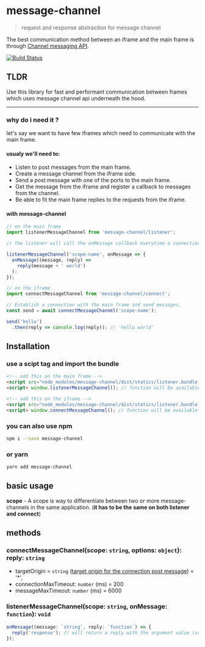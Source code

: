 # message-channel
> request and response abstraction for message channel

The best communication method between an iframe and the main frame is through [Channel messaging API](https://developer.mozilla.org/en-US/docs/Web/API/Channel_Messaging_API).

[![Build Status](https://travis-ci.org/wix/message-channel.svg?branch=master)](https://travis-ci.org/wix/message-channel)
## TLDR
Use this library for fast and performant communication between frames which uses message channel api underneath the hood.
__________________________________________________

### why do i need it ?
let's say we want to have few iframes which need to communicate with the main frame.

#### usualy we'll need to:
* Listen to post messages from the main frame.
* Create a message channel from the iframe side.
* Send a post message with one of the ports to the main frame.
* Get the message from the iframe and register a callback to messages from the channel.
* Be able to fit the main frame replies to the requests from the iframe.

#### with message-channel

```js
// on the main frame
import listenerMessageChannel from 'message-channel/listener';

// the listener will call the onMessage callback everytime a connection is being established.

listenerMessageChannel('scope-name', onMessage => {
  onMessage((message, reply) =>
    reply(message + ' world')
  );
});
```

```js
// on the iframe
import connectMessageChannel from 'message-channel/connect';

// Establish a connection with the main frame and send messages.
const send = await connectMessageChannel('scope-name');

send('hello')
  .then(reply => console.log(reply)); // 'hello world'
```

## Installation

### use a scipt tag and import the bundle
```html
<!-- add this on the main frame -->
<script src="node_modules/message-channel/dist/statics/listener.bundle.min.js" />
<script> window.listenerMessageChannel(); // function will be available </script>
```

```html
<!-- add this on the iframe -->
<script src="node_modules/message-channel/dist/statics/listener.bundle.min.js" />
<script> window.connectMessageChannel(); // function will be available </script>
```

### you can also use npm

```bash
npm i --save message-channel
```

### or yarn

```bash
yarn add message-channel
```

## basic usage

**scope** - A scope is way to differentiate between two or more message-channels in the same application. (**it has to be the same on both listener and connect**)

## methods

### connectMessageChannel(scope: `string`, options: `object`): reply: `string`

* targetOrigin = `string` ([target origin for the connection post message](https://developer.mozilla.org/en-US/docs/Web/API/Window/postMessage)) = '*',
* connectionMaxTimeout: `number` (ms) = 200
* messageMaxTimeout: `number` (ms) = 6000

### listenerMessageChannel(scope: `string`, onMessage: `function`): `void`

```js
onMessage((message: `string`, reply: `function`) => {
  reply('response'); // will return a reply with the argument value (value must be serializable)
});
```
